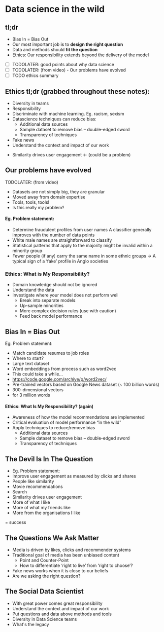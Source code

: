 # Data science in the wild

## tl;dr

- Bias In = Bias Out
- Our most important job is to **design the right question**
- Data and methods should **fit the question**
- Ethics: Our responsibility extends beyond the delivery of the model

- [ ] TODOLATER: good points about why data science
- [ ] TODOLATER: (from video) - Our problems have evolved
- [ ] TODO ethics summary

## Ethics tl;dr (grabbed throughout these notes):
- Diversity in teams
- Responsibility
- Discriminate with machine learning. Eg. racism, sexism
- Datascience techniques can reduce bias:
  - Additional data sources
  - Sample dataset to remove bias – double-edged sword 
  - Transparency of techniques
- Fake news
- Understand the context and impact of our work
+ Similarity drives user engagement <- (could be a problem)

## Our problems have evolved
TODOLATER: (from video)
- Datasets are not simply big, they are granular 
- Moved away from domain expertise
- Tools, tools, tools!
- Is this really my problem?

#### Eg. Problem statement:
- Determine fraudulent profiles from user names
A classifier generally improves with the number of data points
- White male names are straightforward to classify
- Statistical patterns that apply to the majority might be invalid within a minority group
- Fewer people (if any) carry the same name in some ethnic groups
  -> A typical sign of a ‘fake’ profile in Anglo societies
  
### Ethics: What is My Responsibility?
- Domain knowledge should not be ignored
- Understand the data
- Investigate where your model does not perform well
  - Break into separate models
  - Up-sample minorities
  - More complex decision rules (use with caution)
  - Feed back model performance

## Bias In = Bias Out

Eg. Problem statement:
 - Match candidate resumes to job roles
- Where to start?
 - Large text dataset
 - Word embeddings from process such as word2vec
- This could take a while...
 - https://code.google.com/archive/p/word2vec/
 - Pre-trained vectors based on Google News dataset (~ 100 billion words) 
  - 300-dimensional vectors 
  - for 3 million words

#### Ethics: What Is My Responsibility? (again)
- Awareness of how the model recommendations are implemented
- Critical evaluation of model performance “in the wild”
- Apply techniques to reduce/remove bias
  - Additional data sources
  - Sample dataset to remove bias – double-edged sword 
  - Transparency of techniques

## The Devil Is In The Question
- Eg. Problem statement:
 -  Improve user engagement as measured by clicks and shares
- People like similarity
 -  Movie recommendations
 -  Search
- Similarity drives user engagement
 -  More of what I like
 -  More of what my friends like
 -  More from the organisations I like

= success

## The Questions We Ask Matter
- Media is driven by likes, clicks and recommender systems
- Traditional goal of media has been unbiased content
  - Point and Counter-Point
  - How to differentiate ‘right to live’ from ‘right to choose’?
- Fake news works when it is close to our beliefs 
- Are we asking the right question?

## The Social Data Scientist

- With great power comes great responsibility
- Understand the context and impact of our work 
- Put questions and data above methods and tools
- Diversity in Data Science teams
- What's the legacy